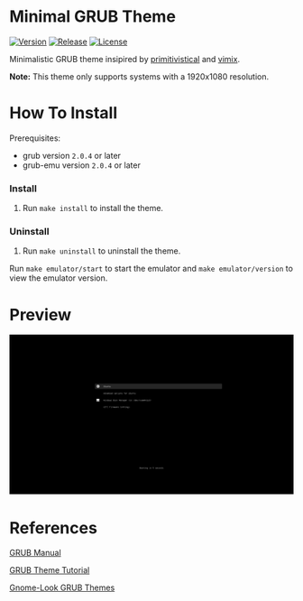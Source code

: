 # Minimal GRUB Theme
[![Version](https://img.shields.io/github/v/release/tomdewildt/minimal-grub-theme?label=version)](https://github.com/tomdewildt/minimal-grub-theme/releases)
[![Release](https://img.shields.io/github/workflow/status/tomdewildt/minimal-grub-theme/cd?label=release)](https://github.com/tomdewildt/minimal-grub-theme/actions?query=workflow%3Acd)
[![License](https://img.shields.io/github/license/tomdewildt/minimal-grub-theme)](https://github.com/tomdewildt/minimal-grub-theme/blob/master/LICENSE)

Minimalistic GRUB theme insipired by [primitivistical](https://gitlab.com/fffred/primitivistical-grub/-/tree/master/) and [vimix](https://github.com/vinceliuice/grub2-themes).

**Note:** This theme only supports systems with a 1920x1080 resolution.

# How To Install

Prerequisites:
* grub version ```2.0.4``` or later
* grub-emu version ```2.0.4``` or later

### Install

1. Run ```make install``` to install the theme.

### Uninstall

1. Run ```make uninstall``` to uninstall the theme.

Run ```make emulator/start``` to start the emulator and ```make emulator/version``` to view the emulator version.

# Preview

![Preview](/preview.jpg?raw=true)

# References

[GRUB Manual](https://www.gnu.org/software/grub/manual/grub/grub.html)

[GRUB Theme Tutorial](http://wiki.rosalab.ru/en/index.php/Grub2_theme_tutorial)

[Gnome-Look GRUB Themes](https://www.gnome-look.org/browse/cat/109/order/latest/)
